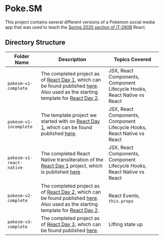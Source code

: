 # Poke.SM

This project contains several different versions of a Pokemon social media app that was used to teach the [Spring 2020 section of IT-280B](https://observablehq.com/collection/@mmakutonin/it-280b-sp20) React.

## Directory Structure
| Folder Name | Description | Topics Covered |
|-------------|-------------|----------------|
| `pokesm-v1-complete`     | The completed project as of [React Day 1](), which can be found published [here](https://codesandbox.io/s/github/mmakutonin/poke.sm/tree/master/pokesm-v1-complete). Also used as the starting template for [React Day 2](). | JSX, React Components, Component Lifecycle Hooks, React Native vs React |
| `pokesm-v1-incomplete`   | The template project we started with on [React Day 1](), which can be found published [here](https://codesandbox.io/s/github/mmakutonin/poke.sm/tree/master/pokesm-v1-incomplete). | JSX, React Components, Component Lifecycle Hooks, React Native vs React |
| `pokesm-v1-react-native` | The completed React Native transliteration of the [React Day 1]() project, which is published [here](https://snack.expo.io/@mikemak/react-native-example) | JSX, React Components, Component Lifecycle Hooks, React Native vs React |
| `pokesm-v2-complete`     | The completed project as of [React Day 2](), which can be found published [here](https://codesandbox.io/s/github/mmakutonin/poke.sm/tree/master/pokesm-v2-complete). Also used as the starting template for [React Day 2](). | React Events, `this.props` |
| `pokesm-v3-complete`     | The completed project as of [React Day 3](), which can be found published [here](https://codesandbox.io/s/github/mmakutonin/poke.sm/tree/master/pokesm-v3-complete). | Lifting state up |